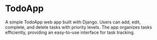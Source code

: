 # TodoApp
A simple TodoApp web app built with Django. Users can add, edit, complete, and delete tasks with priority levels. The app organizes tasks efficiently, providing an easy-to-use interface for task tracking.
